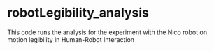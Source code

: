 # robotLegibility_analysis
This code runs the analysis for the experiment with the Nico robot on motion legibility in Human-Robot Interaction
